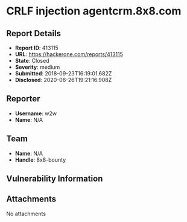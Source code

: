# CRLF injection agentcrm.8x8.com

## Report Details
- **Report ID**: 413115
- **URL**: https://hackerone.com/reports/413115
- **State**: Closed
- **Severity**: medium
- **Submitted**: 2018-09-23T16:19:01.682Z
- **Disclosed**: 2020-06-26T19:21:16.908Z

## Reporter
- **Username**: w2w
- **Name**: N/A

## Team
- **Name**: N/A
- **Handle**: 8x8-bounty

## Vulnerability Information


## Attachments
No attachments
